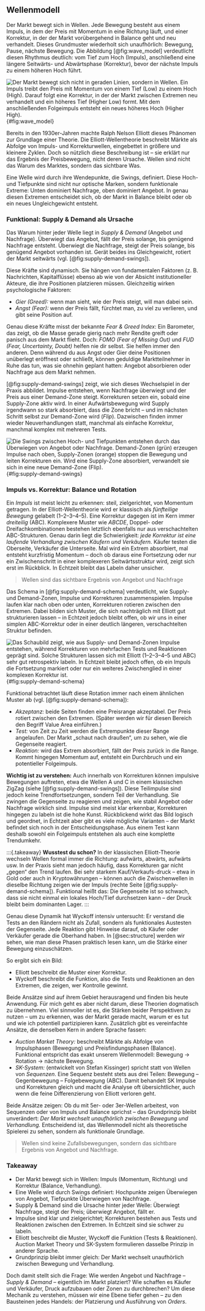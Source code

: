 ## Wellenmodell

Der Markt bewegt sich in Wellen. Jede Bewegung besteht aus einem Impuls, in dem der Preis mit Momentum in eine Richtung läuft, und einer Korrektur, in der der Markt vorübergehend in Balance geht und neu verhandelt. Dieses Grundmuster wiederholt sich unaufhörlich: Bewegung, Pause, nächste Bewegung. Die Abbildung [@fig:wave_model] verdeutlicht diesen Rhythmus deutlich: vom Tief zum Hoch (Impuls), anschließend eine längere Seitwärts- und Abwärtsphase (Korrektur), bevor der nächste Impuls zu einem höheren Hoch führt.

![Der Markt bewegt sich nicht in geraden Linien, sondern in Wellen. Ein Impuls treibt den Preis mit Momentum von einem Tief (Low) zu einem Hoch (High). Darauf folgt eine Korrektur, in der der Markt zwischen Extremen neu verhandelt und ein höheres Tief (Higher Low) formt. Mit dem anschließenden Folgeimpuls entsteht ein neues höheres Hoch (Higher High).](../../assets/wave_model.png){#fig:wave_model}

Bereits in den 1930er-Jahren machte Ralph Nelson Elliott dieses Phänomen zur Grundlage einer Theorie. Die Elliott-Wellentheorie beschreibt Märkte als Abfolge von Impuls- und Korrekturwellen, eingebettet in größere und kleinere Zyklen. Doch so nützlich diese Beschreibung ist – sie erklärt nur das Ergebnis der Preisbewegung, nicht deren Ursache. Wellen sind nicht das Warum des Marktes, sondern das sichtbare Was.

Eine Welle wird durch ihre Wendepunkte, die Swings, definiert. Diese Hoch- und Tiefpunkte sind nicht nur optische Marken, sondern funktionale Extreme: Unten dominiert Nachfrage, oben dominiert Angebot. In genau diesen Extremen entscheidet sich, ob der Markt in Balance bleibt oder ob ein neues Ungleichgewicht entsteht.

### Funktional: Supply & Demand als Ursache

Das Warum hinter jeder Welle liegt in *Supply & Demand* (Angebot und Nachfrage). Überwiegt das Angebot, fällt der Preis solange, bis genügend Nachfrage entsteht. Überwiegt die Nachfrage, steigt der Preis solange, bis genügend Angebot vorhanden ist. Gerät beides ins Gleichgewicht, rotiert der Markt seitwärts (vgl. [@fig:supply-demand-swings]).

Diese Kräfte sind dynamisch. Sie hängen von fundamentalen Faktoren (z. B. Nachrichten, Kapitalflüsse) ebenso ab wie von der Absicht institutioneller Akteure, die ihre Positionen platzieren müssen. Gleichzeitig wirken psychologische Faktoren:

- *Gier (Greed):* wenn man sieht, wie der Preis steigt, will man dabei sein.
- *Angst (Fear):* wenn der Preis fällt, fürchtet man, zu viel zu verlieren, und gibt seine Position auf.

Genau diese Kräfte misst der bekannte *Fear & Greed Index*: Ein Barometer, das zeigt, ob die Masse gerade gierig nach mehr Rendite greift oder panisch aus dem Markt flieht. Doch: *FOMO (Fear of Missing Out)* und *FUD (Fear, Uncertainty, Doubt)* helfen nie dir selbst. Sie helfen immer den anderen. Denn während du aus Angst oder Gier deine Positionen unüberlegt eröffnest oder schließt, können geduldige Marktteilnehmer in Ruhe das tun, was sie ohnehin geplant hatten: Angebot absorbieren oder Nachfrage aus dem Markt nehmen.

[@fig:supply-demand-swings] zeigt, wie sich dieses Wechselspiel in der Praxis abbildet. Impulse entstehen, wenn Nachfrage überwiegt und der Preis aus einer Demand-Zone steigt. Korrekturen setzen ein, sobald eine Supply-Zone aktiv wird. In einer Aufwärtsbewegung wird Supply irgendwann so stark absorbiert, dass die Zone bricht – und im nächsten Schritt selbst zur Demand-Zone wird (*Flip*). Dazwischen finden immer wieder Neuverhandlungen statt, manchmal als einfache Korrektur, manchmal komplex mit mehreren Tests.

![Die Swings zwischen Hoch- und Tiefpunkten entstehen durch das Überwiegen von Angebot oder Nachfrage. Demand-Zonen (grün) erzeugen Impulse nach oben, Supply-Zonen (orange) stoppen die Bewegung und leiten Korrekturen ein. Wird eine Supply-Zone absorbiert, verwandelt sie sich in eine neue Demand-Zone (Flip).](../../assets/supply_demand_swings.png){#fig:supply-demand-swings}


### Impuls vs. Korrektur: Balance und Rotation

Ein *Impuls* ist meist leicht zu erkennen: steil, zielgerichtet, von Momentum getragen. In der Elliott-Wellentheorie wird er klassisch als *fünfteilige Bewegung* gelabelt (1–2–3–4–5). Eine Korrektur dagegen ist im Kern immer *dreiteilig* (ABC). Komplexere Muster wie *ABCDE*, Doppel- oder Dreifachkombinationen bestehen letztlich ebenfalls nur aus verschachtelten ABC-Strukturen. Genau darin liegt die Schwierigkeit: *jede Korrektur ist eine laufende Verhandlung zwischen Käufern und Verkäufern.* Käufer testen die Oberseite, Verkäufer die Unterseite. Mal wird ein Extrem absorbiert, mal entsteht kurzfristig Momentum – doch ob daraus eine Fortsetzung oder nur ein Zwischenschritt in einer komplexeren Seitwärtsstruktur wird, zeigt sich erst im Rückblick. In Echtzeit bleibt das Labeln daher unsicher.

> Wellen sind das sichtbare Ergebnis von Angebot und Nachfrage

Das Schema in [@fig:supply-demand-schema] verdeutlicht, wie Supply- und Demand-Zonen, Impulse und Korrekturen zusammenspielen. Impulse laufen klar nach oben oder unten, Korrekturen rotieren zwischen den Extremen. Dabei bilden sich Muster, die sich nachträglich mit Elliott gut strukturieren lassen – in Echtzeit jedoch bleibt offen, ob wir uns in einer simplen ABC-Korrektur oder in einer deutlich längeren, verschachtelten Struktur befinden.

![Das Schaubild zeigt, wie aus Supply- und Demand-Zonen Impulse entstehen, während Korrekturen von mehrfachen Tests und Reaktionen geprägt sind. Solche Strukturen lassen sich mit Elliott (1–2–3–4–5 und ABC) sehr gut retrospektiv labeln. In Echtzeit bleibt jedoch offen, ob ein Impuls die Fortsetzung markiert oder nur ein weiteres Zwischenglied in einer komplexen Korrektur ist.](../../assets/supply_demand_schema.png){#fig:supply-demand-schema}

Funktional betrachtet läuft diese Rotation immer nach einem ähnlichen Muster ab (vgl. [@fig:supply-demand-schema]):

- *Akzeptanz:* beide Seiten finden eine Preisrange akzeptabel. Der Preis rotiert zwischen den Extremen. (Später werden wir für diesen Bereich den Begriff Value Area einführen.)
- *Test:* von Zeit zu Zeit werden die Extrempunkte dieser Range angelaufen. Der Markt „schaut nach draußen“, um zu sehen, wie die Gegenseite reagiert.
- *Reaktion:* wird das Extrem absorbiert, fällt der Preis zurück in die Range. Kommt hingegen Momentum auf, entsteht ein Durchbruch und ein potentieller Folgeimpuls.

**Wichtig ist zu verstehen:** Auch innerhalb von Korrekturen können impulsive Bewegungen auftreten, etwa die Wellen A und C in einem klassischen ZigZag (siehe [@fig:supply-demand-swings]). Diese Teilimpulse sind jedoch keine Trendfortsetzungen, sondern Teil der Verhandlung. Sie zwingen die Gegenseite zu reagieren und zeigen, wie stabil Angebot oder Nachfrage wirklich sind. Impulse sind meist klar erkennbar, Korrekturen hingegen zu labeln ist die hohe Kunst. Rückblickend wirkt das Bild logisch und geordnet, in Echtzeit aber gibt es viele mögliche Varianten – der Markt befindet sich noch in der Entscheidungsphase. Aus einem Test kann deshalb sowohl ein Folgeimpuls entstehen als auch eine komplette Trendumkehr.

:::{.takeaway}
**Wusstest du schon?**
In der klassischen Elliott-Theorie wechseln Wellen formal immer die Richtung: aufwärts, abwärts, aufwärts usw. In der Praxis sieht man jedoch häufig, dass Korrekturen gar nicht „gegen“ den Trend laufen. Bei sehr starkem Kauf/Verkaufs-druck – etwa in Gold oder auch in Kryptowährungen – können auch die Zwischenwellen in dieselbe Richtung zeigen wie der Impuls (rechte Seite [@fig:supply-demand-schema]).
Funktional heißt das: Die Gegenseite ist so schwach, dass sie nicht einmal ein lokales Hoch/Tief durchsetzen kann – der Druck bleibt beim dominanten Lager. 
:::

Genau diese Dynamik hat Wyckoff intensiv untersucht: Er verstand die Tests an den Rändern nicht als Zufall, sondern als funktionales Austesten der Gegenseite. Jede Reaktion gibt Hinweise darauf, ob Käufer oder Verkäufer gerade die Oberhand haben. In [@sec:structure] werden wir sehen, wie man diese Phasen praktisch lesen kann, um die Stärke einer Bewegung einzuschätzen.

So ergibt sich ein Bild:

- Elliott beschreibt die Muster einer Korrektur.
- Wyckoff beschreibt die Funktion, also die Tests und Reaktionen an den Extremen, die zeigen, wer Kontrolle gewinnt.

Beide Ansätze sind auf ihrem Gebiet herausragend und finden bis heute Anwendung. Für mich geht es aber nicht darum, diese Theorien dogmatisch zu übernehmen. Viel sinnvoller ist es, die Stärken beider Perspektiven zu nutzen – um zu erkennen, was der Markt gerade macht, warum er es tut und wie ich potentiell partizipieren kann. Zusätzlich gibt es vereinfachte Ansätze, die denselben Kern in andere Sprache fassen:

- *Auction Market Theory:* beschreibt Märkte als Abfolge von Impulsphasen (Bewegung) und Preisfindungsphasen (Balance). Funktional entspricht das exakt unserem Wellenmodell: Bewegung → Rotation → nächste Bewegung.
- *SK-System:* (entwickelt von Stefan Kissinger) spricht statt von Wellen von *Sequenzen*. Eine Sequenz besteht stets aus drei Teilen: Bewegung – Gegenbewegung – Folgebewegung (ABC). Damit behandelt SK Impulse und Korrekturen gleich und macht die Analyse oft übersichtlicher, auch wenn die feine Differenzierung von Elliott verloren geht.

Beide Ansätze zeigen: Ob du mit 5er- oder 3er-Wellen arbeitest, von Sequenzen oder von Impuls und Balance sprichst – das Grundprinzip bleibt unverändert: *Der Markt wechselt unaufhörlich zwischen Bewegung und Verhandlung.* Entscheidend ist, das Wellenmodell nicht als theoretische Spielerei zu sehen, sondern als funktionale Grundlage.

> Wellen sind keine Zufallsbewegungen, sondern das sichtbare Ergebnis von Angebot und Nachfrage.


### Takeaway

- Der Markt bewegt sich in Wellen: Impuls (Momentum, Richtung) und Korrektur (Balance, Verhandlung).
- Eine Welle wird durch Swings definiert: Hochpunkte zeigen Überwiegen von Angebot, Tiefpunkte Überwiegen von Nachfrage.
- Supply & Demand sind die Ursache hinter jeder Welle: Überwiegt Nachfrage, steigt der Preis; überwiegt Angebot, fällt er.
- Impulse sind klar und zielgerichtet; Korrekturen bestehen aus Tests und Reaktionen zwischen den Extremen. In Echtzeit sind sie schwer zu labeln.
- Elliott beschreibt die Muster, Wyckoff die Funktion (Tests & Reaktionen). Auction Market Theory und SK-System formulieren dasselbe Prinzip in anderer Sprache.
- Grundprinzip bleibt immer gleich: Der Markt wechselt unaufhörlich zwischen Bewegung und Verhandlung.

Doch damit stellt sich die Frage: Wie werden Angebot und Nachfrage – *Supply & Demand* – eigentlich im Markt platziert? Wie schaffen es Käufer und Verkäufer, Druck aufzubauen oder Zonen zu durchbrechen? Um diese Mechanik zu verstehen, müssen wir eine Ebene tiefer gehen – zu den Bausteinen jedes Handels: der Platzierung und Ausführung von *Orders*.